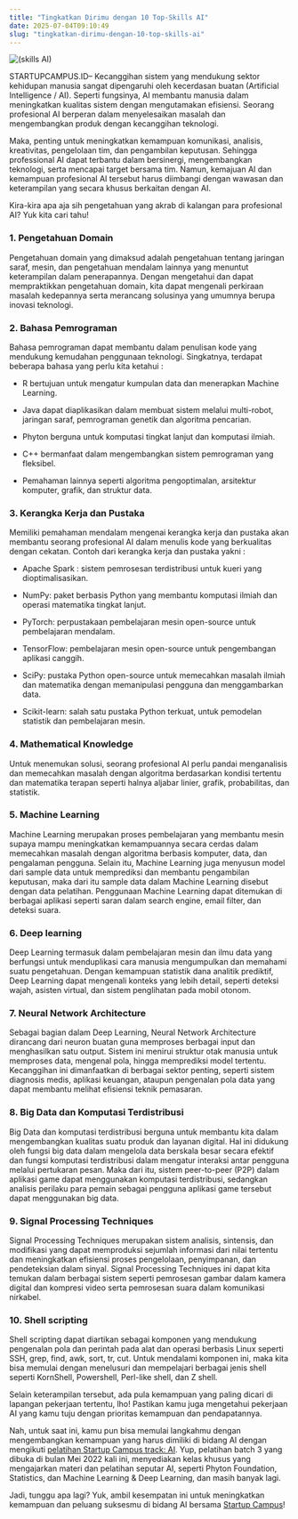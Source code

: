 ```yaml
---
title: "Tingkatkan Dirimu dengan 10 Top-Skills AI"
date: 2025-07-04T09:10:49
slug: "tingkatkan-dirimu-dengan-10-top-skills-ai"
---
```

![(skills AI)](/uploads/2022/12/Skills-AI-1024x449.png)

STARTUPCAMPUS.ID– Kecanggihan sistem yang mendukung sektor kehidupan manusia sangat dipengaruhi oleh kecerdasan buatan (Artificial Intelligence / AI). Seperti fungsinya, AI membantu manusia dalam meningkatkan kualitas sistem dengan mengutamakan efisiensi. Seorang profesional AI berperan dalam menyelesaikan masalah dan mengembangkan produk dengan kecanggihan teknologi.

Maka, penting untuk meningkatkan kemampuan komunikasi, analisis, kreativitas, pengelolaan tim, dan pengambilan keputusan. Sehingga professional AI dapat terbantu dalam bersinergi, mengembangkan teknologi, serta mencapai target bersama tim. Namun, kemajuan AI dan kemampuan profesional AI tersebut harus diimbangi dengan wawasan dan keterampilan yang secara khusus berkaitan dengan AI.

Kira-kira apa aja sih pengetahuan yang akrab di kalangan para profesional AI? Yuk kita cari tahu!

### 1. Pengetahuan Domain

Pengetahuan domain yang dimaksud adalah pengetahuan tentang jaringan saraf, mesin, dan pengetahuan mendalam lainnya yang menuntut keterampilan dalam penerapannya. Dengan mengetahui dan dapat mempraktikkan pengetahuan domain, kita dapat mengenali perkiraan masalah kedepannya serta merancang solusinya yang umumnya berupa inovasi teknologi.

### 2. Bahasa Pemrograman

Bahasa pemrograman dapat membantu dalam penulisan kode yang mendukung kemudahan penggunaan teknologi. Singkatnya, terdapat beberapa bahasa yang perlu kita ketahui : 

- R bertujuan untuk mengatur kumpulan data dan menerapkan Machine Learning.

- Java dapat diaplikasikan dalam membuat sistem melalui multi-robot, jaringan saraf, pemrograman genetik dan algoritma pencarian. 

- Phyton berguna untuk komputasi tingkat lanjut dan komputasi ilmiah.

- C++ bermanfaat dalam mengembangkan sistem pemrograman yang fleksibel.

- Pemahaman lainnya seperti algoritma pengoptimalan, arsitektur komputer, grafik, dan struktur data.

### 3. Kerangka Kerja dan Pustaka

Memiliki pemahaman mendalam mengenai kerangka kerja dan pustaka akan membantu seorang profesional AI dalam menulis kode yang berkualitas dengan cekatan. Contoh dari kerangka kerja dan pustaka yakni : 

- Apache Spark : sistem pemrosesan terdistribusi untuk kueri yang dioptimalisasikan.

- NumPy: paket berbasis Python yang membantu komputasi ilmiah dan operasi matematika tingkat lanjut.

- PyTorch: perpustakaan pembelajaran mesin open-source untuk pembelajaran mendalam.

- TensorFlow: pembelajaran mesin open-source untuk pengembangan aplikasi canggih.

- SciPy: pustaka Python open-source untuk memecahkan masalah ilmiah dan matematika dengan memanipulasi pengguna dan menggambarkan data.

- Scikit-learn: salah satu pustaka Python terkuat, untuk pemodelan statistik dan pembelajaran mesin.

### 4. Mathematical Knowledge

Untuk menemukan solusi, seorang profesional AI perlu pandai menganalisis dan memecahkan masalah dengan algoritma berdasarkan kondisi tertentu dan matematika terapan seperti halnya aljabar linier, grafik, probabilitas, dan statistik.

### 5. Machine Learning

Machine Learning merupakan proses pembelajaran yang membantu mesin supaya mampu meningkatkan kemampuannya secara cerdas dalam memecahkan masalah dengan algoritma berbasis komputer, data, dan pengalaman pengguna. Selain itu, Machine Learning juga menyusun model dari sample data untuk memprediksi dan membantu pengambilan keputusan, maka dari itu sample data dalam Machine Learning disebut dengan data pelatihan. Penggunaan Machine Learning dapat ditemukan di berbagai aplikasi seperti saran dalam search engine, email filter, dan deteksi suara.

### 6. Deep learning

Deep Learning termasuk dalam pembelajaran mesin dan ilmu data yang berfungsi untuk menduplikasi cara manusia mengumpulkan dan memahami suatu pengetahuan. Dengan kemampuan statistik dana analitik prediktif, Deep Learning dapat mengenali konteks yang lebih detail, seperti deteksi wajah, asisten virtual, dan sistem penglihatan pada mobil otonom.

### 7. Neural Network Architecture

Sebagai bagian dalam Deep Learning, Neural Network Architecture dirancang dari neuron buatan guna memproses berbagai input dan menghasilkan satu output. Sistem ini menirui struktur otak manusia untuk memproses data, mengenal pola, hingga memprediksi model tertentu. Kecanggihan ini dimanfaatkan di berbagai sektor penting, seperti sistem diagnosis medis, aplikasi keuangan, ataupun pengenalan pola data yang dapat membantu melihat efisiensi teknik pemasaran.

### 8. Big Data dan Komputasi Terdistribusi

Big Data dan komputasi terdistribusi berguna untuk membantu kita dalam mengembangkan kualitas suatu produk dan layanan digital. Hal ini didukung oleh fungsi big data dalam mengelola data berskala besar secara efektif dan fungsi komputasi terdistribusi dalam mengatur interaksi antar pengguna melalui pertukaran pesan. Maka dari itu, sistem peer-to-peer (P2P) dalam aplikasi game dapat menggunakan komputasi terdistribusi, sedangkan analisis perilaku para pemain sebagai pengguna aplikasi game tersebut dapat menggunakan big data.

### 9. Signal Processing Techniques

Signal Processing Techniques merupakan sistem analisis, sintensis, dan modifikasi yang dapat memproduksi sejumlah informasi dari nilai tertentu dan meningkatkan efisiensi proses pengelolaan, penyimpanan, dan pendeteksian dalam sinyal. Signal Processing Techniques ini dapat kita temukan dalam berbagai sistem seperti pemrosesan gambar dalam kamera digital dan kompresi video serta pemrosesan suara dalam komunikasi nirkabel. 

### 10. Shell scripting

Shell scripting dapat diartikan sebagai komponen yang mendukung pengenalan pola dan perintah pada alat dan operasi berbasis Linux seperti SSH, grep, find, awk, sort, tr, cut. Untuk mendalami komponen ini, maka kita bisa memulai dengan menelusuri dan mempelajari berbagai jenis shell seperti KornShell, Powershell, Perl-like shell, dan Z shell. 

Selain keterampilan tersebut, ada pula kemampuan yang paling dicari di lapangan pekerjaan tertentu, lho! Pastikan kamu juga mengetahui pekerjaan AI yang kamu tuju dengan prioritas kemampuan dan pendapatannya.

Nah, untuk saat ini, kamu pun bisa memulai langkahmu dengan mengembangkan kemampuan yang harus dimiliki di bidang AI dengan mengikuti [pelatihan Startup Campus track: AI](https://startupcampus.id/track/artificial-intelligence). Yup, pelatihan batch 3 yang dibuka di bulan Mei 2022 kali ini, menyediakan kelas khusus yang mengajarkan materi dan pelatihan seputar AI, seperti Phyton Foundation, Statistics, dan Machine Learning & Deep Learning, dan masih banyak lagi.

Jadi, tunggu apa lagi? Yuk, ambil kesempatan ini untuk meningkatkan kemampuan dan peluang suksesmu di bidang AI bersama [Startup Campus](https://startupcampus.id/)!